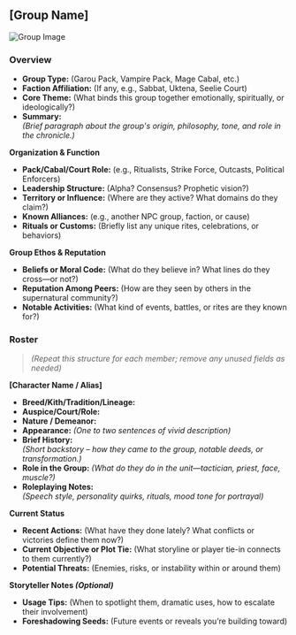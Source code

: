 ## [Group Name]

![Group Image](../Media/Group-Image.png)

### Overview

- **Group Type:** (Garou Pack, Vampire Pack, Mage Cabal, etc.)  
- **Faction Affiliation:** (If any, e.g., Sabbat, Uktena, Seelie Court)  
- **Core Theme:** (What binds this group together emotionally, spiritually, or ideologically?)  
- **Summary:**  
  *(Brief paragraph about the group's origin, philosophy, tone, and role in the chronicle.)*

**Organization & Function**

- **Pack/Cabal/Court Role:** (e.g., Ritualists, Strike Force, Outcasts, Political Enforcers)  
- **Leadership Structure:** (Alpha? Consensus? Prophetic vision?)  
- **Territory or Influence:** (Where are they active? What domains do they claim?)  
- **Known Alliances:** (e.g., another NPC group, faction, or cause)  
- **Rituals or Customs:** (Briefly list any unique rites, celebrations, or behaviors)

**Group Ethos & Reputation**

- **Beliefs or Moral Code:** (What do they believe in? What lines do they cross—or not?)  
- **Reputation Among Peers:** (How are they seen by others in the supernatural community?)  
- **Notable Activities:** (What kind of events, battles, or rites are they known for?)  

### Roster

> *(Repeat this structure for each member; remove any unused fields as needed)*

**[Character Name / Alias]**  
- **Breed/Kith/Tradition/Lineage:**  
- **Auspice/Court/Role:**  
- **Nature / Demeanor:**  
- **Appearance:** *(One to two sentences of vivid description)*  
- **Brief History:**  
  *(Short backstory – how they came to the group, notable deeds, or transformation.)*  
- **Role in the Group:** *(What do they *do* in the unit—tactician, priest, face, muscle?)*
- **Roleplaying Notes:**  
  *(Speech style, personality quirks, rituals, mood tone for portrayal)*

**Current Status**

- **Recent Actions:** (What have they done lately? What conflicts or victories define them now?)  
- **Current Objective or Plot Tie:** (What storyline or player tie-in connects to them currently?)  
- **Potential Threats:** (Enemies, risks, or instability within or around them)

**Storyteller Notes *(Optional)***

- **Usage Tips:** (When to spotlight them, dramatic uses, how to escalate their involvement)  
- **Foreshadowing Seeds:** (Future events or reveals you’re building toward)